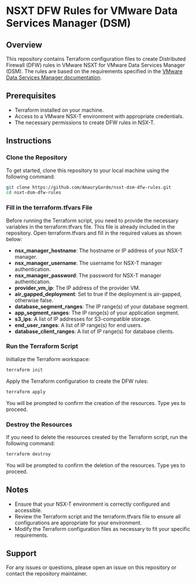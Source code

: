 # NSXT DFW Rules for VMware Data Services Manager (DSM)

## Overview

This repository contains Terraform configuration files to create Distributed Firewall (DFW) rules in VMware NSXT for VMware Data Services Manager (DSM). The rules are based on the requirements specified in the [VMware Data Services Manager documentation](https://docs.vmware.com/en/VMware-Data-Services-Manager/2.0/data-services-manager/GUID-vsphere-requirements.html).

## Prerequisites

- Terraform installed on your machine.
- Access to a VMware NSX-T environment with appropriate credentials.
- The necessary permissions to create DFW rules in NSX-T.

## Instructions

### Clone the Repository

To get started, clone this repository to your local machine using the following command:

```sh
git clone https://github.com/AmauryGarde/nsxt-dsm-dfw-rules.git
cd nsxt-dsm-dfw-rules
```

### Fill in the terraform.tfvars File
Before running the Terraform script, you need to provide the necessary variables in the terraform.tfvars file. This file is already included in the repository. Open terraform.tfvars and fill in the required values as shown below:

- **nsx_manager_hostname**: The hostname or IP address of your NSX-T manager.
- **nsx_manager_username**: The username for NSX-T manager authentication.
- **nsx_manager_password**: The password for NSX-T manager authentication.
- **provider_vm_ip**: The IP address of the provider VM.
- **air_gapped_deployment**: Set to true if the deployment is air-gapped, otherwise false.
- **database_segment_ranges**: The IP range(s) of your database segment.
- **app_segment_ranges**: The IP range(s) of your application segment.
- **s3_ips**: A list of IP addresses for S3-compatible storage.
- **end_user_ranges**: A list of IP range(s) for end users.
- **database_client_ranges**: A list of IP range(s) for database clients.

### Run the Terraform Script
Initialize the Terraform workspace:

```sh
terraform init
```

Apply the Terraform configuration to create the DFW rules:

```sh
terraform apply
```

You will be prompted to confirm the creation of the resources. Type yes to proceed.

### Destroy the Resources

If you need to delete the resources created by the Terraform script, run the following command:

```sh
terraform destroy
```

You will be prompted to confirm the deletion of the resources. Type yes to proceed.

## Notes

- Ensure that your NSX-T environment is correctly configured and accessible.
- Review the Terraform script and the terraform.tfvars file to ensure all configurations are appropriate for your environment.
- Modify the Terraform configuration files as necessary to fit your specific requirements.

## Support

For any issues or questions, please open an issue on this repository or contact the repository maintainer.

